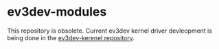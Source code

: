 ev3dev-modules
==============

This repository is obsolete. Current ev3dev kernel driver devleopment is being done
in the [ev3dev-kerenel repository](https://github.com/ev3dev/ev3dev-kernel).
